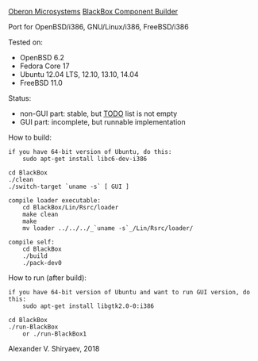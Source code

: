 [Oberon Microsystems](http://www.oberon.ch/) [BlackBox Component Builder](http://www.oberon.ch/blackbox.html)

Port for OpenBSD/i386, GNU/Linux/i386, FreeBSD/i386

Tested on:
* OpenBSD 6.2
* Fedora Core 17
* Ubuntu 12.04 LTS, 12.10, 13.10, 14.04
* FreeBSD 11.0

Status:
* non-GUI part: stable, but [TODO](TODO) list is not empty
* GUI part: incomplete, but runnable implementation

How to build:

	if you have 64-bit version of Ubuntu, do this:
		sudo apt-get install libc6-dev-i386

	cd BlackBox
	./clean
	./switch-target `uname -s` [ GUI ]

	compile loader executable:
		cd BlackBox/Lin/Rsrc/loader
		make clean
		make
		mv loader ../../../_`uname -s`_/Lin/Rsrc/loader/

	compile self:
		cd BlackBox
		./build
		./pack-dev0

How to run (after build):

	if you have 64-bit version of Ubuntu and want to run GUI version, do this:
		sudo apt-get install libgtk2.0-0:i386

	cd BlackBox
	./run-BlackBox
		or ./run-BlackBox1

Alexander V. Shiryaev, 2018
